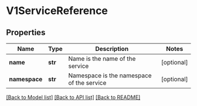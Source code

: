 # V1ServiceReference

## Properties
Name | Type | Description | Notes
------------ | ------------- | ------------- | -------------
**name** | **str** | Name is the name of the service | [optional] 
**namespace** | **str** | Namespace is the namespace of the service | [optional] 

[[Back to Model list]](../README.md#documentation-for-models) [[Back to API list]](../README.md#documentation-for-api-endpoints) [[Back to README]](../README.md)


